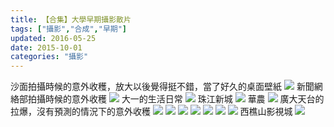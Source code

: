 ```yaml
---
title: 【合集】大學早期攝影散片
tags: ["攝影","合成","早期"]
updated: 2016-05-25
date: 2015-10-01
categories: "攝影"
---
```

沙面拍攝時候的意外收穫，放大以後覺得挺不錯，當了好久的桌面壁紙
![](/asset/images/大学/大学早期/a4864.jpg)
新聞網絡部拍攝時候的意外收穫
![](/asset/images/大学/大学早期/aDSC_5199.jpg)
大一的生活日常
![](/asset/images/大学/大学早期/DSC_2365.jpg)
珠江新城
![](/asset/images/大学/大学早期/DSC_4789.JPG)
華農
![](/asset/images/大学/大学早期/DSC_4794.JPG)
廣大天台的拉爆，沒有預測的情況下的意外收穫
![](/asset/images/大学/大学早期/DSC_5676s.jpg)
![](/asset/images/大学/大学早期/DSC_5837s.jpg)
![](/asset/images/大学/大学早期/DSC_5876.jpg)
![](/asset/images/大学/大学早期/DSC_9311.JPG)
![](/asset/images/大学/大学早期/DSC_9405ss.png)
![](/asset/images/大学/大学早期/IMG_2091.JPG)
![](/asset/images/大学/大学早期/IMG_2123.JPG)
西樵山影視城
![](/asset/images/大学/大学早期/IMG_3722.JPG)
